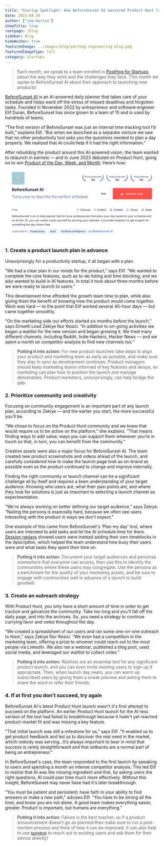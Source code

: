 ```yaml
---
title: "Startup Spotlight: How BeforeSunset AI mastered Product Hunt launches"
date: 2023-08-30
author: ["joe-martin"]
showTitle: true
rootpage: /blog
sidebar: Blog
hideAnchor: true
featuredImage: ../images/blog/posthog-engineering-blog.png
featuredImageType: full
category: Startups
---
```


> Each month, we speak to a team enrolled in [PostHog for Startups](/startups) about the way they work and the challenges they face. This month we spoke to BeforeSunset AI about their approach to launching new products!

[BeforeSunset AI](https://www.beforesunset.ai/) is an AI-powered daily planner that takes care of your schedule and helps ward off the stress of missed deadlines and forgotten tasks. Founded in November 2022 by entrepreneur and software engineer Elif Duran, BeforeSunset has since grown to a team of 15 and is used by hundreds of teams. 

“The first version of BeforeSunset was just an internal time tracking tool I’d built,” explains Elif. “But when we launched as a separate venture we saw that no other productivity tool asks you the questions needed to plan a day properly. We realized that AI could help if it had the right information.”

After rebuilding the product around this AI-powered vision, the team wanted to relaunch in earnest — and in June 2023 debuted on Product Hunt, going on to win [Product of the Day, Week, and Month](https://www.producthunt.com/products/beforesunset). Here’s how:

![BeforeSunset AI Launch on Product Hunt](../images/blog/before-sunset-ai.png)

### 1. Create a product launch plan in advance

Unsurprisingly for a productivity startup, it all began with a plan.

“We had a clear plan in our minds for the product,” says Elif. “We wanted to complete the core features, such as to-do listing and time blocking, and we also wanted to build in AI features. In total it took about three months before we were ready to launch to users.”

This development time afforded the growth team time to plan, while also giving them the benefit of knowing how the product would come together. Work was hard — to the point that Elif worked several 40-hour days — but came together smoothly. 

“On the marketing side our efforts started six months before the launch,” says Growth Lead Zekiye Nur Kesici. “In addition to on-going activities we began a waitlist for the new version and began growing it. We tried many different channels, including Reddit, Indie Hackers, Hacker News — and we spent a month on competitor analysis to find new channels too.”

> **Putting it into action:** For new product launches take steps to align your product and marketing team as early as possible, and make sure they stay in sync as development continues. Product managers should keep marketing teams informed of key features and delays, so marketing can plan how to position the launch and manage deliverables. Product marketers, unsurprisingly, can help bridge the gap. 

### 2. Prioritize community and creativity

Focusing on community engagement is an important part of any launch plan, according to Zekiye — and the earlier you start, the more successful you’ll be. 

“We chose to focus on the Product Hunt community and we knew that would require us to be active on the platform,” she explains. “That means finding ways to add value; ways you can support them whenever you’re in touch so that, in turn, you can benefit from the community.”

Creative assets were also a major focus for BeforeSunset AI. The team created new product screenshots and videos ahead of the launch, and carefully considered how to make the launch page look as on-brand as possible even as the product continued to change and improve internally.

Finding the right community or launch channel can be a significant challenge all by itself and requires a keen understanding of your target audience. Knowing who users are, what their pain points are, and where they look for solutions is just as important to selecting a launch channel as experimentation.

"We're always working on better defining our target audience," says Zekiye. "Nailing the persona is especially hard, because we often see users interacting with the product in ways we don't expect."

One example of this came from BeforeSunset's 'Plan my day' tool, where users are intended to add tasks and let the AI schedule time for them. [Session replays](/session-replay) showed users were instead adding their own timeblocks in the description, which helped the team understand how busy their users were and what tasks they spent their time on.

> **Putting it into action:** Document your target audiences and personas somewhere that everyone can access, then use this to identify the communities where these users may congregate. Use the persona as a benchmark for the quality of your marketing assets, and be sure to engage with communities well in advance of a launch to build goodwill. 

### 3. Create an outreach strategy

With Product Hunt, you only have a short amount of time in order to get traction and galvanize the community. Take too long and you’ll fall off the daily page, and into the archives. So, you need a strategy to continue currying favor and votes throughout the day.

“We created a spreadsheet of our users and ran some one-on-one outreach to them,” says Zekiye Nur Kesici. “We even had a competition in the marketing team, offering a prize to whoever could reach out to the most people via LinkedIn. We also ran a webinar, published a blog post, used social media, and leveraged our waitlist to collect votes.”

> **Putting it into action:** Waitlists are an essential tool for any significant product launch, and you can even invite existing users to sign-up if appropriate. Then, when launch day nears, you can warm up subscribed users by giving them a sneak preview and asking them to share the word or refer their friends. 

### 4. If at first you don’t succeed, try again

BeforeSunset AI's latest Product Hunt launch wasn't it's first attempt to succeed on the platform. An earlier Product Hunt launch for the AI-less version of the tool had failed to breakthrough because it hadn't yet reached product-market fit and was missing a key feature. 

"That initial launch was still a milestone for us," says Elif. "It enabled us to get product feedback and led us to discover the real need in the market, which nobody was serving...It’s always important to bear in mind that success is rarely straightforward and that setbacks are a normal part of being an entrepreneur."

In BeforeSunset's case, the team responded to the first launch by speaking to users and spending a month on intense competitor analysis. This led Elif to realize that AI was the missing ingredient and that, by asking users the right questions, AI could plan time much more effectively. Without this insight, BeforeSunset may never have had it's later breakthrough. 

“You must be patient and persistent; have faith in your ability to find answers or make a new path," advises Elif. "You have to be strong all the time, and know you are not alone. A good team makes everything easier, greater. Product is important, but humans are everything.”

> **Putting it into action:** Failure is the best teacher, so if a product announcement doesn't go as planned then make sure to run a post-mortem process and think of how it can be improved. It can also help to use [surveys](/docs/surveys/manuals) to reach out to existing users and ask them for their advice directly!

